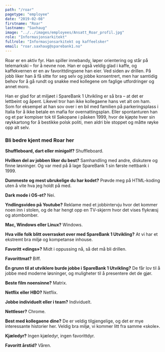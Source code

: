 ```yaml
---
path: "/roar"
pagetype: "employee"
date: "2019-02-08"
firstname: "Roar"
lastname: "Saxhaug"
image: "../../images/employees/Ansatt_Roar_profil.jpg"
role: "Informasjonsarkitekt"
fullrole: "Informasjonsarkitekt og kaffeelsker"
email: "roar.saxhaug@sparebank1.no"
---
```


Roar er en aktiv fyr. Han spiller innebandy, løper orientering og står på telemarkski – for å nevne noe. Han er også veldig glad i kaffe, og kaffekvernen er en av favorittdingsene han eier. Ved siden av drillen. På jobb liker han å få sitte for seg selv og jobbe konsentrert, men har samtidig behov for å gå rundt og snakke med kollegene om faglige utfordringer og annet moro. 

Han er glad for at miljøet i SpareBank 1 Utvikling er så bra – at det er lettbeint og åpent. Likevel tror han ikke kollegaene hans vet alt om ham. Som for eksempel at han sov over i en bil med familien på parkeringsplass i Italia for å ikke betale en mafia for overnattingsplan. Eller spontanturen han og et par kompiser tok til Sakopane i påsken 1999, hvor de kjøpte hver sin røykkartong for å bestikke polsk politi, men aldri ble stoppet og måtte røyke opp alt selv.

### Bli bedre kjent med Roar her

<div class="info-content__questions">

**Shuffleboard, dart eller minigolf?**
Shuffleboard.

**Hvilken del av jobben liker du best?**
Samhandling med andre, diskutere og finne løsninger. Og var med på å lage SpareBank 1 sin første nettbank i 1999.

**Dummeste og mest ubrukelige du har kodet?**
Prøvde meg på HTML-koding uten å vite hva jeg holdt på med.

**Dark mode i OS-et?**
Nei.

**Yndlingsvideo på Youtube?**
Reklame med et jobbintervju hvor det kommer noen inn i stolen, og de har hengt opp en TV-skjerm hvor det vises flykræsj og atombomber.

**Mac, Windows eller Linux?**
Windows.

**Hva ville folk blitt overrasket over med SpareBank 1 Utvikling?**
At vi har et ekstremt bra miljø og kompetanse inhouse.

**Favoritt «dings»?**
Midt i oppussing nå, så det må bli drillen.

**Favorittmat?**
Biff.

**Én grunn til at utviklere burde jobbe i SpareBank 1 Utvikling?**
De får lov til å jobbe med moderne løsninger, og muligheter til å presentere det de gjør.

**Beste film noensinne?**
Matrix.

**Netflix eller HBO?**
Netflix.

**Jobbe individuelt eller i team?**
Individuelt.

**Nettleser?**
Chrome.

**Best med kollegaene dine?**
De er veldig tilgjengelige, og det er mye interessante historier her. Veldig bra miljø, vi kommer litt fra samme «skole».

**Kjæledyr?**
Ingen kjæledyr, ingen favorittdyr.

**Favoritt årstid?**
Våren.

</div>